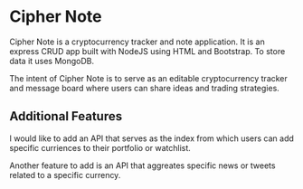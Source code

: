 <h1>Cipher Note</h1>

Cipher Note is a cryptocurrency tracker and note application. It is an express CRUD app built with NodeJS using HTML and Bootstrap. To store data it uses MongoDB. 

The intent of Cipher Note is to serve as an editable cryptocurrency tracker and message board where users can share ideas and trading strategies. 

<h2>Additional Features</h2>

I would like to add an API that serves as the index from which users can add specific curriences to their portfolio or watchlist.

Another feature to add is an API that aggreates specific news or tweets related to a specific currency. 
